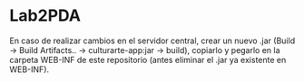 # Lab2PDA

En caso de realizar cambios en el servidor central, crear un nuevo .jar (Build -> Build Artifacts.. -> culturarte-app:jar -> build), copiarlo y pegarlo en la carpeta WEB-INF de este repositorio (antes eliminar el .jar ya existente en WEB-INF).
